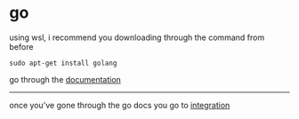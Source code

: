 # go

using wsl, i recommend you downloading through the command from before

`sudo apt-get install golang`

go through the [documentation](https://go.dev/doc/)

---

once you've gone through the go docs you go to [integration](integration.md)
